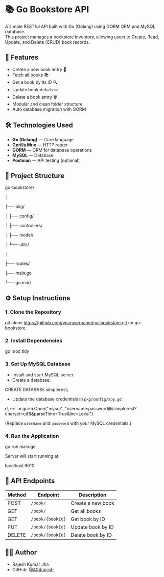 # 📚 Go Bookstore API

A simple RESTful API built with Go (Golang) using GORM ORM and MySQL database.  
This project manages a bookstore inventory, allowing users to Create, Read, Update, and Delete (CRUD) book records.

## 🚀 Features

- Create a new book entry 📖
- Fetch all books 📚
- Get a book by its ID 🔍
- Update book details ✏️
- Delete a book entry 🗑️
- Modular and clean folder structure
- Auto database migration with GORM

## 🛠️ Technologies Used

- **Go (Golang)** — Core language
- **Gorilla Mux** — HTTP router
- **GORM** — ORM for database operations
- **MySQL** — Database
- **Postman** — API testing (optional)

## 📂 Project Structure

go-bookstore/

│

├── pkg/

│   ├── config/

│   ├── controllers/

│   ├── model/

│   └── utils/

│

├── routes/

├── main.go

└── go.mod

## ⚙️ Setup Instructions

### 1. Clone the Repository

git clone https://github.com/yourusername/go-bookstore.git
cd go-bookstore

### 2. Install Dependencies

go mod tidy

### 3. Set Up MySQL Database

- Install and start MySQL server.
- Create a database:

CREATE DATABASE simplerest;

- Update the database credentials in `pkg/config/app.go`:

d, err := gorm.Open("mysql", "username:password@/simplerest?charset=utf8&parseTime=True&loc=Local")

(Replace `username` and `password` with your MySQL credentials.)

### 4. Run the Application

go run main.go

Server will start running at:

localhost:9010

## 📖 API Endpoints

| Method | Endpoint             | Description          |
|--------|----------------------|----------------------|
| POST   | `/book/`              | Create a new book     |
| GET    | `/book/`              | Get all books         |
| GET    | `/book/{bookId}`      | Get book by ID        |
| PUT    | `/book/{bookId}`      | Update book by ID     |
| DELETE | `/book/{bookId}`      | Delete book by ID     |

## 👨‍💻 Author

- Rajesh Kumar Jha
- GitHub: [@404rajesh](https://github.com/404rajesh)
